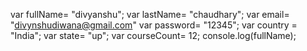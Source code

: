 var fullName= "divyanshu";
var lastName= "chaudhary";
var email= "divynshudiwana@gmail.com"
var password= "12345";
var country = "India";
var state= "up";
var courseCount= 12;
 console.log(fullName);
